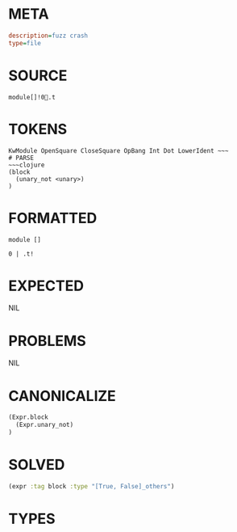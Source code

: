 # META
~~~ini
description=fuzz crash
type=file
~~~
# SOURCE
~~~roc
module[]!0.t
~~~
# TOKENS
~~~text
KwModule OpenSquare CloseSquare OpBang Int Dot LowerIdent ~~~
# PARSE
~~~clojure
(block
  (unary_not <unary>)
)
~~~
# FORMATTED
~~~roc
module []

0 | .t!
~~~
# EXPECTED
NIL
# PROBLEMS
NIL
# CANONICALIZE
~~~clojure
(Expr.block
  (Expr.unary_not)
)
~~~
# SOLVED
~~~clojure
(expr :tag block :type "[True, False]_others")
~~~
# TYPES
~~~roc
~~~
